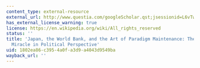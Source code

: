 ```yaml
---
content_type: external-resource
external_url: http://www.questia.com/googleScholar.qst;jsessionid=L6vTwmKwlhJH9nR56GPDNrK0LZnwSnpnK10WVj5pBqNtmTBhhm1C!940055006!1848766442?docId=98492568
has_external_license_warning: true
license: https://en.wikipedia.org/wiki/All_rights_reserved
status: ''
title: 'Japan, the World Bank, and the Art of Paradigm Maintenance: The East Asian
  Miracle in Political Perspective'
uid: 1802ea86-c395-4a0f-a3d9-a4043d9549ba
wayback_url: ''
---
```

